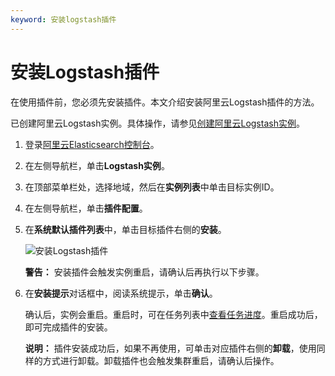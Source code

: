 ```yaml
---
keyword: 安装logstash插件
---
```


# 安装Logstash插件

在使用插件前，您必须先安装插件。本文介绍安装阿里云Logstash插件的方法。

已创建阿里云Logstash实例。具体操作，请参见[创建阿里云Logstash实例](/cn.zh-CN/Logstash实例/快速入门/步骤一：创建实例/创建阿里云Logstash实例.md)。

1.  登录[阿里云Elasticsearch控制台](https://elasticsearch.console.aliyun.com/#/home)。

2.  在左侧导航栏，单击**Logstash实例**。

3.  在顶部菜单栏处，选择地域，然后在**实例列表**中单击目标实例ID。

4.  在左侧导航栏，单击**插件配置**。

5.  在**系统默认插件列表**中，单击目标插件右侧的**安装**。

    ![安装Logstash插件](https://static-aliyun-doc.oss-accelerate.aliyuncs.com/assets/img/zh-CN/4529919951/p95673.png)

    **警告：** 安装插件会触发实例重启，请确认后再执行以下步骤。

6.  在**安装提示**对话框中，阅读系统提示，单击**确认**。

    确认后，实例会重启。重启时，可在任务列表中[查看任务进度](/cn.zh-CN/Logstash实例/实例管理/查看实例任务进度详情.md)。重启成功后，即可完成插件的安装。

    **说明：** 插件安装成功后，如果不再使用，可单击对应插件右侧的**卸载**，使用同样的方式进行卸载。卸载插件也会触发集群重启，请确认后操作。


